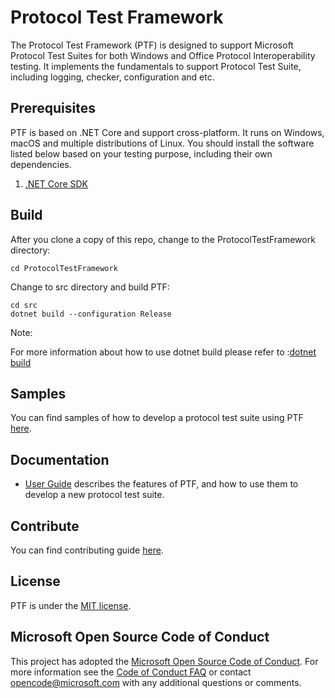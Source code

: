# Protocol Test Framework

The Protocol Test Framework (PTF) is designed to support Microsoft Protocol Test Suites for both Windows and Office Protocol Interoperability testing. 
It implements the fundamentals to support Protocol Test Suite, including logging, checker, configuration and etc.

## Prerequisites

PTF is based on .NET Core and support cross-platform. It runs on Windows, macOS and multiple distributions of Linux.
You should install the software listed below based on your testing purpose, including their own dependencies.
1. [.NET Core SDK](https://dotnet.microsoft.com/download/dotnet-core/3.1)

## Build

After you clone a copy of this repo, change to the ProtocolTestFramework directory:

```
cd ProtocolTestFramework
```

Change to src directory and build PTF:

  ```
  cd src
  dotnet build --configuration Release
  ```
Note:

   For more information about how to use dotnet build please refer to :[dotnet build](https://docs.microsoft.com/en-us/dotnet/core/tools/dotnet-build/)

## Samples

You can find samples of how to develop a protocol test suite using PTF [here](./samples).

## Documentation

* [User Guide](./docs/) describes the features of PTF, and how to use them to develop a new protocol test suite.

## Contribute

You can find contributing guide [here](./CONTRIBUTING.md).

## License

PTF is under the [MIT license](./LICENSE.txt).

## Microsoft Open Source Code of Conduct

This project has adopted the [Microsoft Open Source Code of Conduct](https://opensource.microsoft.com/codeofconduct/). For more information see the [Code of Conduct FAQ](https://opensource.microsoft.com/codeofconduct/faq/) or contact [opencode@microsoft.com](mailto:opencode@microsoft.com) with any additional questions or comments. 
